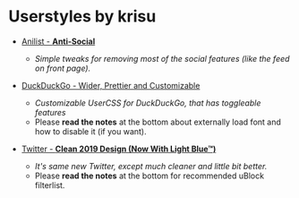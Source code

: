 # Userstyles by krisu

- [Anilist - **Anti-Social**](/AniList%20-%20Anti-Social)
  - *Simple tweaks for removing most of the social features (like the feed on front page).*
  
- [DuckDuckGo - Wider, Prettier and Customizable](/DuckDuckGo%20-%20Wider%20Prettier%20and%20Customizable)
  - *Customizable UserCSS for DuckDuckGo, that has toggleable features*
  - Please **read the notes** at the bottom about externally load font and how to disable it (if you want).

- [Twitter - **Clean 2019 Design (Now With Light Blue™)**](/Twitter%20-%20Clean%202019%20Design%20(Now%20With%20Light%20Blue))
  - *It's same new Twitter, except much cleaner and little bit better.*
  - Please **read the notes** at the bottom for recommended uBlock filterlist.